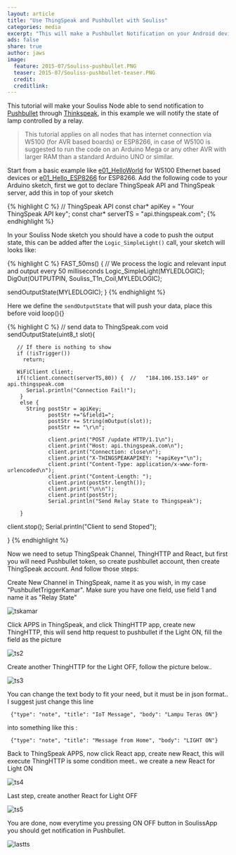 ```yaml
---
layout: article
title: "Use ThingSpeak and Pushbullet with Souliss"
categories: media
excerpt: "This will make a Pushbullet Notification on your Android device."
ads: false
share: true
author: jaws
image:
  feature: 2015-07/Souliss-pushbullet.PNG 
  teaser: 2015-07/Souliss-pushbullet-teaser.PNG
  credit: 
  creditlink: 
---
```


This tutorial will make your Souliss Node able to send notification to [Pushbullet](https://www.pushbullet.com/) through [Thinkspeak](https://thingspeak.com/), in this example we will notify the state of lamp controlled by a relay.
 
> This tutorial applies on all nodes that has internet connection via W5100 (for AVR based boards) or ESP8266, in case of W5100 is suggested to run the code on an Arduino Mega or any other AVR with larger RAM than a standard Arduino UNO or similar.

Start from a basic example like [e01_HelloWorld](https://github.com/souliss/souliss/blob/friariello/examples/ethernet/e01_HelloWorld/e01_HelloWorld.ino) for W5100 Ethernet based devices or [e01_Hello_ESP8266](https://github.com/souliss/souliss/blob/friariello/examples/WiFi/e01_Hello_ESP8266/e01_Hello_ESP8266.ino) for ESP8266. Add the following code to your Arduino sketch, first we got to declare ThingSpeak API and ThingSpeak server, add this in top of your sketch

{% highlight C %}
// ThingSpeak API
const char* apiKey = "Your ThingSpeak API key";
const char* serverTS = "api.thingspeak.com";
{% endhighlight %}

In your Souliss Node sketch you should have a code to push the output state, this can be added after the ```Logic_SimpleLight()``` call, your sketch will looks like:

{% highlight C %}
FAST_50ms() {   // We process the logic and relevant input and output every 50 milliseconds
   Logic_SimpleLight(MYLEDLOGIC);
   DigOut(OUTPUTPIN, Souliss_T1n_Coil,MYLEDLOGIC);
   
   sendOutputState(MYLEDLOGIC);
} 
{% endhighlight %}

Here we define the ```sendOutputState``` that will push your data, place this before void loop(){}

{% highlight C %}
  // send data to ThingSpeak.com
  void sendOutputState(uint8_t slot){
       
	   // If there is nothing to show
	   if (!isTrigger())
         return;
		 
       WiFiClient client;
       if(!client.connect(serverTS,80)) {  //   "184.106.153.149" or api.thingspeak.com
          Serial.println("Connection Fail!");
        }
        else {
          String postStr = apiKey;
                 postStr +="&field1=";
                 postStr += String(mOutput(slot));
                 postStr += "\r\n";
 
                 client.print("POST /update HTTP/1.1\n");
                 client.print("Host: api.thingspeak.com\n");
                 client.print("Connection: close\n");
                 client.print("X-THINGSPEAKAPIKEY: "+apiKey+"\n");
                 client.print("Content-Type: application/x-www-form-urlencoded\n");
                 client.print("Content-Length: ");
                 client.print(postStr.length());
                 client.print("\n\n");
                 client.print(postStr);
                 Serial.println("Send Relay State to Thingspeak");
 
        }
  client.stop();
  Serial.println("Client to send Stoped");
  
}
{% endhighlight %}

Now we need to setup ThingSpeak Channel, ThingHTTP and React, but first you will need Pushbullet token, so create pushbullet account, then create ThingSpeak account. And follow those steps:

Create New Channel in ThingSpeak, name it as you wish, in my case "PushbulletTriggerKamar". Make sure you have one field, use field 1 and name it as "Relay State"

![tskamar](http://souliss.github.io/images/2015-07/config1.PNG)

Click APPS in ThingSpeak, and click ThingHTTP app, create new ThingHTTP, this will send http request to pushbullet if the Light ON, fill the field as the picture

![ts2](http://souliss.github.io/images/2015-07/config2.PNG)

Create another ThingHTTP for the Light OFF, follow the picture below..

![ts3](http://souliss.github.io/images/2015-07/config3.PNG)

You can change the text body to fit your need, but it must be in json format.. I suggest just change this line

` 
{"type": "note", "title": "IoT Message", "body": "Lampu Teras ON"}
`

into something like this :

` 
{"type": "note", "title": "Message from Home", "body": "LIGHT ON"}
` 

Back to ThingSpeak APPS, now click React app, create new React, this will execute ThingHTTP is some condition meet.. we create a new React for Light ON

![ts4](http://souliss.github.io/images/2015-07/config4.PNG)

Last step, create another React for Light OFF

![ts5](http://souliss.github.io/images/2015-07/config5.PNG)

You are done, now everytime you pressing ON OFF button in SoulissApp you should get notification in Pushbullet.

![lastts](http://souliss.github.io/images/2015-07/Souliss-pushbullet.PNG)



